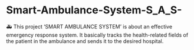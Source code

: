 # Smart-Ambulance-System-S_A_S-

🚑 This project ‘SMART AMBULANCE SYSTEM’ is about an effective emergency response system. It basically tracks the health-related fields of the patient in the ambulance and sends it to the desired hospital.

